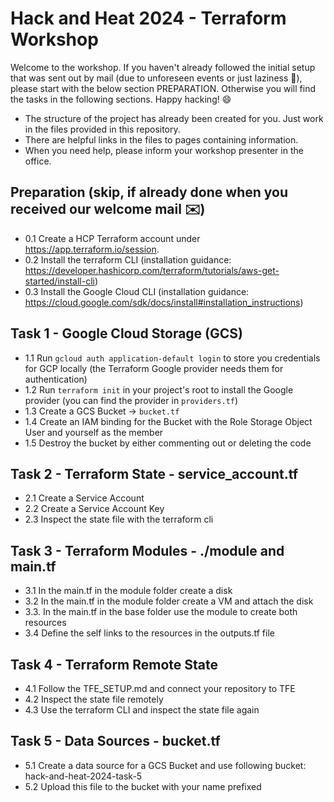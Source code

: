 # Hack and Heat 2024 - Terraform Workshop

Welcome to the workshop. If you haven't already followed the initial setup that was sent out by mail (due to unforeseen events or just laziness 🦥), please start with the below section PREPARATION. Otherwise you will find the tasks in the following sections. Happy hacking! 😄

- The structure of the project has already been created for you. Just work in the files provided in this repository. 
- There are helpful links in the files to pages containing information.
- When you need help, please inform your workshop presenter in the office.

## Preparation (skip, if already done when you received our welcome mail ✉️)
- 0.1 Create a HCP Terraform account under https://app.terraform.io/session.
- 0.2 Install the terraform CLI (installation guidance: https://developer.hashicorp.com/terraform/tutorials/aws-get-started/install-cli)
- 0.3 Install the Google Cloud CLI (installation guidance: https://cloud.google.com/sdk/docs/install#installation_instructions)

## Task 1 - Google Cloud Storage (GCS)
- 1.1 Run `gcloud auth application-default login` to store you credentials for GCP locally (the Terraform Google provider needs them for authentication)
- 1.2 Run `terraform init` in your project's root to install the Google provider (you can find the provider in `providers.tf`)
- 1.3 Create a GCS Bucket -> `bucket.tf`
- 1.4 Create an IAM binding for the Bucket with the Role Storage Object User and yourself as the member
- 1.5 Destroy the bucket by either commenting out or deleting the code

## Task 2 - Terraform State - service_account.tf
- 2.1 Create a Service Account
- 2.2 Create a Service Account Key
- 2.3 Inspect the state file with the terraform cli

## Task 3 - Terraform Modules - ./module and main.tf
- 3.1 In the main.tf in the module folder create a disk
- 3.2 In the main.tf in the module folder create a VM and attach the disk
- 3.3. In the main.tf in the base folder use the module to create both resources
- 3.4 Define the self links to the resources in the outputs.tf file
  
## Task 4 - Terraform Remote State
- 4.1 Follow the TFE_SETUP.md and connect your repository to TFE
- 4.2 Inspect the state file remotely
- 4.3 Use the terraform CLI and inspect the state file again
  
## Task 5 - Data Sources - bucket.tf
- 5.1 Create a data source for a GCS Bucket and use following bucket: hack-and-heat-2024-task-5
- 5.2 Upload this file to the bucket with your name prefixed
